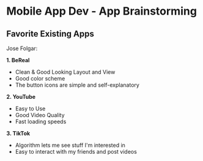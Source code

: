 # Mobile App Dev - App Brainstorming
## Favorite Existing Apps

Jose Folgar:

**1. BeReal**
* Clean & Good Looking Layout and View
* Good color scheme
* The button icons are simple and self-explanatory
      
      
**2. YouTube**
* Easy to Use
* Good Video Quality
* Fast loading speeds

**3. TikTok**
* Algorithm lets me see stuff I'm interested in
* Easy to interact with my friends and post videos

